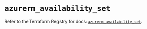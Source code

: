 # `azurerm_availability_set`

Refer to the Terraform Registry for docs: [`azurerm_availability_set`](https://registry.terraform.io/providers/hashicorp/azurerm/4.17.0/docs/resources/availability_set).
